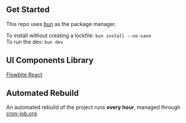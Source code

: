 ## Get Started

This repo uses [bun](https://bun.sh/) as the package manager.

To install without creating a lockfile: `bun install --no-save`  
To run the dev: `bun dev`

## UI Components Library

[Flowbite React](https://www.flowbite-react.com/)

## Automated Rebuild

An automated rebuild of the project runs **every hour**, managed through [cron-job.org](https://console.cron-job.org/).
